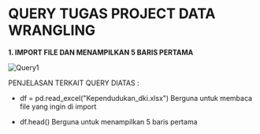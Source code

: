 # QUERY TUGAS PROJECT DATA WRANGLING
**1. IMPORT FILE DAN MENAMPILKAN 5 BARIS PERTAMA**

![Query1](https://github.com/user-attachments/assets/7d5b5e1a-3835-4436-a69f-20ce4d4467de)

PENJELASAN TERKAIT QUERY DIATAS :
- df = pd.read_excel("Kependudukan_dki.xlsx")
Berguna untuk membaca file yang ingin di import

- df.head()
Berguna untuk menampilkan 5 baris pertama
